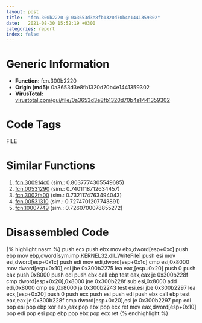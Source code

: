 ```yaml
---
layout: post
title:  "fcn.300b2220 @ 0a3653d3e8fb1320d70b4e1441359302"
date:   2021-08-30 15:52:19 +0300
categories: report
index: false
---
```


# Generic Information
- **Function:** fcn.300b2220
- **Origin (md5):** 0a3653d3e8fb1320d70b4e1441359302
- **VirusTotal:** [virustotal.com/gui/file/0a3653d3e8fb1320d70b4e1441359302][virustotal_ref]

# Code Tags
<span class="tag" id="FILE">FILE</span>


# Similar Functions

1. [fcn.300914c0][similar_1_ref] (sim.: 0.8037774305549685)
2. [fcn.00531290][similar_2_ref] (sim.: 0.7401118712634457)
3. [fcn.3002fa00][similar_3_ref] (sim.: 0.7321174763494043)
4. [fcn.00531310][similar_4_ref] (sim.: 0.7274701207743891)
5. [fcn.10007749][similar_5_ref] (sim.: 0.7260700078855272)


# Disassembled Code

{% highlight nasm %}
push ecx
push ebx
mov ebx,dword[esp+0xc]
push ebp
mov ebp,dword[sym.imp.KERNEL32.dll_WriteFile]
push esi
mov esi,dword[esp+0x1c]
push edi
mov edi,dword[esp+0x1c]
cmp esi,0x8000
mov dword[esp+0x10],esi
jbe 0x300b2275
lea eax,[esp+0x20]
push 0
push eax
push 0x8000
push edi
push ebx
call ebp
test eax,eax
je 0x300b228f
cmp dword[esp+0x20],0x8000
jne 0x300b228f
sub esi,0x8000
add edi,0x8000
cmp esi,0x8000
ja 0x300b2243
test esi,esi
jbe 0x300b2297
lea ecx,[esp+0x20]
push 0
push ecx
push esi
push edi
push ebx
call ebp
test eax,eax
je 0x300b228f
cmp dword[esp+0x20],esi
je 0x300b2297
pop edi
pop esi
pop ebp
xor eax,eax
pop ebx
pop ecx
ret 
mov eax,dword[esp+0x10]
pop edi
pop esi
pop ebp
pop ebx
pop ecx
ret 
{% endhighlight %}


[similar_1_ref]: /report/fcn.300914c0@0a3653d3e8fb1320d70b4e1441359302
[similar_2_ref]: /report/fcn.00531290@14b20b07906a36e23f2230c8042160f2
[similar_3_ref]: /report/fcn.3002fa00@0a3653d3e8fb1320d70b4e1441359302
[similar_4_ref]: /report/fcn.00531310@14b20b07906a36e23f2230c8042160f2
[similar_5_ref]: /report/fcn.10007749@481b545f5c18f2fce1caac67ddc419e8
[virustotal_ref]: https://www.virustotal.com/gui/file/0a3653d3e8fb1320d70b4e1441359302